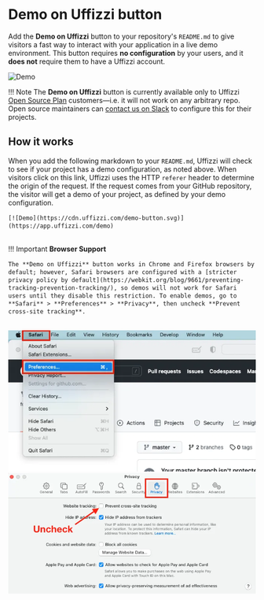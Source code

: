 # **Demo on Uffizzi** button

Add the **Demo on Uffizzi** button to your repository's `README.md` to give visitors a fast way to interact with your application in a live demo environment. This button requires **no configuration** by your users, and it **does not** require them to have a Uffizzi account.

![Demo](https://cdn.uffizzi.com/demo-button.svg)  
 
!!! Note
    The **Demo on Uffizzi** button is currently available only to Uffizzi [Open Source Plan](https://www.uffizzi.com/pricing) customers—i.e. it will not work on any arbitrary repo. Open source maintainers can [contact us on Slack](https://join.slack.com/t/uffizzi/shared_invite/zt-ffr4o3x0-J~0yVT6qgFV~wmGm19Ux9A) to configure this for their projects.

## How it works  

When you add the following markdown to your `README.md`, Uffizzi will check to see if your project has a demo configuration, as noted above. When visitors click on this link, Uffizzi uses the HTTP `referer` header to determine the origin of the request. If the request comes from your GitHub repository, the visitor will get a demo of your project, as defined by your demo configuration.

```
[![Demo](https://cdn.uffizzi.com/demo-button.svg)](https://app.uffizzi.com/demo)
```
&nbsp;  
!!! Important
    **Browser Support**
    
    The **Demo on Uffizzi** button works in Chrome and Firefox browsers by default; however, Safari browsers are configured with a [stricter privacy policy by default](https://webkit.org/blog/9661/preventing-tracking-prevention-tracking/), so demos will not work for Safari users until they disable this restriction. To enable demos, go to **Safari** > **Preferences** > **Privacy**, then uncheck **Prevent cross-site tracking**.

&nbsp;  
![Safari Preferences](../assets/images/safari-preferences.webp)  
![Safari Preferences](../assets/images/safari-preferences-privacy.webp)  



